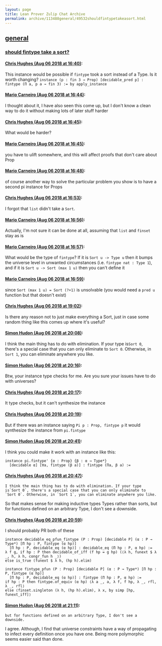 ```yaml
---
layout: page
title: Lean Prover Zulip Chat Archive 
permalink: archive/113488general/49532shouldfintypetakeasort.html
---
```


## [general](index.html)
### [should fintype take a sort?](49532shouldfintypetakeasort.html)

#### [Chris Hughes (Aug 06 2018 at 16:40)](https://leanprover.zulipchat.com/#narrow/stream/113488-general/topic/should%20fintype%20take%20a%20sort%3F/near/130982613):
This instance would be possible if `fintype` took a sort instead of a Type. Is it worth changing?
`instance (p : fin 3 → Prop) [decidable_pred p] : fintype (Π a, p a → fin 3) := by apply_instance`

#### [Mario Carneiro (Aug 06 2018 at 16:44)](https://leanprover.zulipchat.com/#narrow/stream/113488-general/topic/should%20fintype%20take%20a%20sort%3F/near/130982981):
I thought about it, I have also seen this come up, but I don't know a clean way to do it without making lots of later stuff harder

#### [Chris Hughes (Aug 06 2018 at 16:45)](https://leanprover.zulipchat.com/#narrow/stream/113488-general/topic/should%20fintype%20take%20a%20sort%3F/near/130983001):
What would be harder?

#### [Mario Carneiro (Aug 06 2018 at 16:45)](https://leanprover.zulipchat.com/#narrow/stream/113488-general/topic/should%20fintype%20take%20a%20sort%3F/near/130983027):
you have to ulift somewhere, and this will affect proofs that don't care about Prop

#### [Mario Carneiro (Aug 06 2018 at 16:48)](https://leanprover.zulipchat.com/#narrow/stream/113488-general/topic/should%20fintype%20take%20a%20sort%3F/near/130983244):
of course another way to solve the particular problem you show is to have a second pi instance for Props

#### [Chris Hughes (Aug 06 2018 at 16:53)](https://leanprover.zulipchat.com/#narrow/stream/113488-general/topic/should%20fintype%20take%20a%20sort%3F/near/130983543):
I forgot that `list` didn't take a `Sort`.

#### [Mario Carneiro (Aug 06 2018 at 16:56)](https://leanprover.zulipchat.com/#narrow/stream/113488-general/topic/should%20fintype%20take%20a%20sort%3F/near/130983761):
Actually, I'm not sure it can be done at all, assuming that `list` and `finset` stay as is

#### [Mario Carneiro (Aug 06 2018 at 16:57)](https://leanprover.zulipchat.com/#narrow/stream/113488-general/topic/should%20fintype%20take%20a%20sort%3F/near/130983876):
What would be the type of `fintype`? If it is `Sort u -> Type u` then it bumps the universe level in unwanted circumstances (i.e. `fintype nat : Type 1`), and if it is `Sort u -> Sort (max 1 u)` then you can't define it

#### [Mario Carneiro (Aug 06 2018 at 16:59)](https://leanprover.zulipchat.com/#narrow/stream/113488-general/topic/should%20fintype%20take%20a%20sort%3F/near/130984035):
since `Sort (max 1 u) = Sort (?+1)` is unsolvable (you would need a `pred u` function but that doesn't exist)

#### [Chris Hughes (Aug 06 2018 at 19:02)](https://leanprover.zulipchat.com/#narrow/stream/113488-general/topic/should%20fintype%20take%20a%20sort%3F/near/130990940):
Is there any reason not to just make everything a Sort, just in case some random thing like this comes up where it's useful?

#### [Simon Hudon (Aug 06 2018 at 20:08)](https://leanprover.zulipchat.com/#narrow/stream/113488-general/topic/should%20fintype%20take%20a%20sort%3F/near/130994870):
I think the main thing has to do with elimination. If your type is`Sort 0`, there's a special case that you can only eliminate to `Sort 0`. Otherwise, in `Sort 1`, you can eliminate anywhere you like.

#### [Simon Hudon (Aug 06 2018 at 20:16)](https://leanprover.zulipchat.com/#narrow/stream/113488-general/topic/should%20fintype%20take%20a%20sort%3F/near/130995291):
Btw, your instance type checks for me. Are you sure your issues have to do with universes?

#### [Chris Hughes (Aug 06 2018 at 20:17)](https://leanprover.zulipchat.com/#narrow/stream/113488-general/topic/should%20fintype%20take%20a%20sort%3F/near/130995344):
It type checks, but it can't synthesize the instance

#### [Chris Hughes (Aug 06 2018 at 20:19)](https://leanprover.zulipchat.com/#narrow/stream/113488-general/topic/should%20fintype%20take%20a%20sort%3F/near/130995413):
But if there was an instance saying `Pi p : Prop, fintype p` it would synthesize the instance from `pi.fintype`

#### [Simon Hudon (Aug 06 2018 at 20:41)](https://leanprover.zulipchat.com/#narrow/stream/113488-general/topic/should%20fintype%20take%20a%20sort%3F/near/130996568):
I think you could make it work with an instance like this:

```lean
instance pi.fintype' {α : Prop} {β : α → Type*}
  [decidable α] [∀a, fintype (β a)] : fintype (Πa, β a) :=
```

#### [Chris Hughes (Aug 06 2018 at 20:47)](https://leanprover.zulipchat.com/#narrow/stream/113488-general/topic/should%20fintype%20take%20a%20sort%3F/near/130996873):
```quote
I think the main thing has to do with elimination. If your type is`Sort 0`, there's a special case that you can only eliminate to `Sort 0`. Otherwise, in `Sort 1`, you can eliminate anywhere you like.
```
So that makes sense for making inductive types Types rather than sorts, but for functions defined on an arbitrary Type, I don't see a downside.

#### [Chris Hughes (Aug 06 2018 at 20:59)](https://leanprover.zulipchat.com/#narrow/stream/113488-general/topic/should%20fintype%20take%20a%20sort%3F/near/130997539):
I should probably PR both of these
```lean
instance decidable_eq_pfun_fintype (P : Prop) [decidable P] (α : P → Type*) [Π hp : P, fintype (α hp)] 
  [Π hp : P, decidable_eq (α hp)] : decidable_eq (Π hp : P, α hp) :=
λ f g, if hp : P then decidable_of_iff (f hp = g hp) (⟨λ h, funext $ λ _, h, λ h, congr_fun h _⟩)
else is_true (funext $ λ h, (hp h).elim)

instance fintype_pfun (P : Prop) [decidable P] (α : P → Type*) [Π hp : P, fintype (α hp)] 
  [Π hp : P, decidable_eq (α hp)] : fintype (Π hp : P, α hp) :=
if hp : P then fintype.of_equiv (α hp) ⟨λ a _, a, λ f, f hp, λ _, rfl, λ _, rfl⟩
else ⟨finset.singleton (λ h, (hp h).elim), λ x, by simp [hp, funext_iff]⟩

```

#### [Simon Hudon (Aug 06 2018 at 21:11)](https://leanprover.zulipchat.com/#narrow/stream/113488-general/topic/should%20fintype%20take%20a%20sort%3F/near/130998223):
```quote
but for functions defined on an arbitrary Type, I don't see a downside.
```

I agree. Although, I find that universe constraints have a way of propagating to infect every definition once you have one. Being more polymorphic seems easier said than done.

